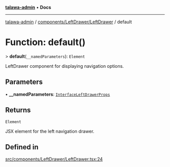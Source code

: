 [**talawa-admin**](../../../../README.md) • **Docs**

***

[talawa-admin](../../../../modules.md) / [components/LeftDrawer/LeftDrawer](../README.md) / default

# Function: default()

\> **default**(`__namedParameters`): `Element`

LeftDrawer component for displaying navigation options.

## Parameters

• **\_\_namedParameters**: [`InterfaceLeftDrawerProps`](../interfaces/InterfaceLeftDrawerProps.md)

## Returns

`Element`

JSX element for the left navigation drawer.

## Defined in

[src/components/LeftDrawer/LeftDrawer.tsx:24](https://github.com/PalisadoesFoundation/talawa-admin/blob/c49a58cefb47697eb25ed53aa1ef6d685c772d3e/src/components/LeftDrawer/LeftDrawer.tsx#L24)
